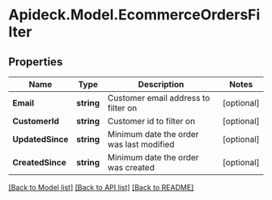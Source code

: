 # Apideck.Model.EcommerceOrdersFilter

## Properties

Name | Type | Description | Notes
------------ | ------------- | ------------- | -------------
**Email** | **string** | Customer email address to filter on | [optional] 
**CustomerId** | **string** | Customer id to filter on | [optional] 
**UpdatedSince** | **string** | Minimum date the order was last modified | [optional] 
**CreatedSince** | **string** | Minimum date the order was created | [optional] 

[[Back to Model list]](../README.md#documentation-for-models) [[Back to API list]](../README.md#documentation-for-api-endpoints) [[Back to README]](../README.md)

